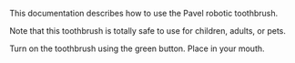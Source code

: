 This documentation describes how to use the Pavel robotic toothbrush.

Note that this toothbrush is totally safe to use for children, adults, or pets.

Turn on the toothbrush using the green button. Place in your mouth.
